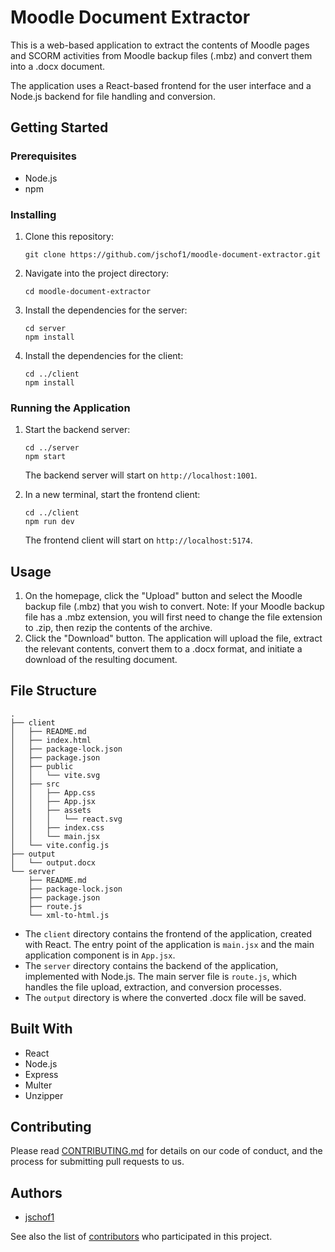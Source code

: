 # Moodle Document Extractor

This is a web-based application to extract the contents of Moodle pages and SCORM activities from Moodle backup files (.mbz) and convert them into a .docx document.

The application uses a React-based frontend for the user interface and a Node.js backend for file handling and conversion.

## Getting Started

### Prerequisites

- Node.js
- npm

### Installing

1. Clone this repository:

   ```
   git clone https://github.com/jschof1/moodle-document-extractor.git
   ```
2. Navigate into the project directory:

   ```
   cd moodle-document-extractor
   ```
3. Install the dependencies for the server:

   ```
   cd server
   npm install
   ```
4. Install the dependencies for the client:

   ```
   cd ../client
   npm install
   ```

### Running the Application

1. Start the backend server:

   ```
   cd ../server
   npm start
   ```

   The backend server will start on `http://localhost:1001`.
2. In a new terminal, start the frontend client:

   ```
   cd ../client
   npm run dev
   ```

   The frontend client will start on `http://localhost:5174`.

## Usage

1. On the homepage, click the "Upload" button and select the Moodle backup file (.mbz) that you wish to convert. Note: If your Moodle backup file has a .mbz extension, you will first need to change the file extension to .zip, then rezip the contents of the archive.
2. Click the "Download" button. The application will upload the file, extract the relevant contents, convert them to a .docx format, and initiate a download of the resulting document.

## File Structure

```
.
├── client
│   ├── README.md
│   ├── index.html
│   ├── package-lock.json
│   ├── package.json
│   ├── public
│   │   └── vite.svg
│   ├── src
│   │   ├── App.css
│   │   ├── App.jsx
│   │   ├── assets
│   │   │   └── react.svg
│   │   ├── index.css
│   │   └── main.jsx
│   └── vite.config.js
├── output
│   └── output.docx
└── server
    ├── README.md
    ├── package-lock.json
    ├── package.json
    ├── route.js
    └── xml-to-html.js
```

- The `client` directory contains the frontend of the application, created with React. The entry point of the application is `main.jsx` and the main application component is in `App.jsx`.
- The `server` directory contains the backend of the application, implemented with Node.js. The main server file is `route.js`, which handles the file upload, extraction, and conversion processes.
- The `output` directory is where the converted .docx file will be saved.

## Built With

- React
- Node.js
- Express
- Multer
- Unzipper

## Contributing

Please read [CONTRIBUTING.md](CONTRIBUTING.md) for details on our code of conduct, and the process for submitting pull requests to us.

## Authors

- [jschof1](https://github.com/jschof1)

See also the list of [contributors](https://github.com/jschof1/moodle-document-extractor/contributors) who participated in this project.

